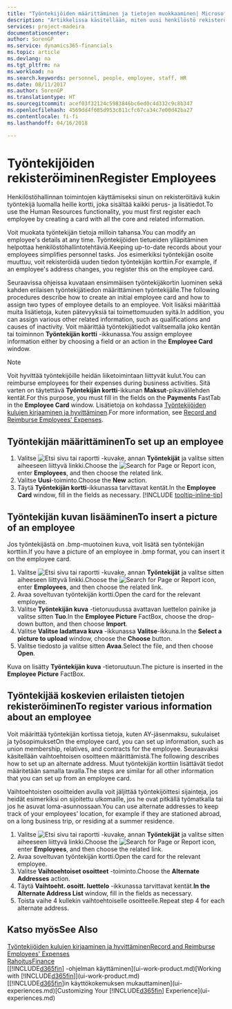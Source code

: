 ```yaml
---
title: "Työntekijöiden määrittäminen ja tietojen muokkaaminen| Microsoft Docs"
description: "Artikkelissa käsitellään, miten uusi henkilöstö rekisteröidään tai nykyisen henkilökunnan tietoja muokataan."
services: project-madeira
documentationcenter: 
author: SorenGP
ms.service: dynamics365-financials
ms.topic: article
ms.devlang: na
ms.tgt_pltfrm: na
ms.workload: na
ms.search.keywords: personnel, people, employee, staff, HR
ms.date: 08/11/2017
ms.author: SorenGP
ms.translationtype: HT
ms.sourcegitcommit: acef03f32124c5983846bc6ed0c4d332c9c8b347
ms.openlocfilehash: 4569dd4f685d953c811cfc67ca34c7e00d42ba27
ms.contentlocale: fi-fi
ms.lasthandoff: 04/16/2018

---
```

# <a name="register-employees"></a><span data-ttu-id="7ed1f-103">Työntekijöiden rekisteröiminen</span><span class="sxs-lookup"><span data-stu-id="7ed1f-103">Register Employees</span></span>
<span data-ttu-id="7ed1f-104">Henkilöstöhallinnan toimintojen käyttämiseksi sinun on rekisteröitävä kukin työntekijä luomalla heille kortti, joka sisältää kaikki perus- ja lisätiedot.</span><span class="sxs-lookup"><span data-stu-id="7ed1f-104">To use the Human Resources functionality, you must first register each employee by creating a card with all the core and related information.</span></span>

<span data-ttu-id="7ed1f-105">Voit muokata työntekijän tietoja milloin tahansa.</span><span class="sxs-lookup"><span data-stu-id="7ed1f-105">You can modify an employee's details at any time.</span></span> <span data-ttu-id="7ed1f-106">Työntekijöiden tietueiden ylläpitäminen helpottaa henkilöstöhallintotehtäviä.</span><span class="sxs-lookup"><span data-stu-id="7ed1f-106">Keeping up-to-date records about your employees simplifies personnel tasks.</span></span> <span data-ttu-id="7ed1f-107">Jos esimerkiksi työntekijän osoite muuttuu, voit rekisteröidä uuden tiedon työntekijän korttiin.</span><span class="sxs-lookup"><span data-stu-id="7ed1f-107">For example, if an employee's address changes, you register this on the employee card.</span></span>

<span data-ttu-id="7ed1f-108">Seuraavissa ohjeissa kuvataan ensimmäisen työntekijäkortin luominen sekä kahden erilaisen työntekijätiedon määrittäminen työntekijälle.</span><span class="sxs-lookup"><span data-stu-id="7ed1f-108">The following procedures describe how to create an initial employee card and how to assign two types of employee details to an employee.</span></span> <span data-ttu-id="7ed1f-109">Voit lisäksi määrittää muita lisätietoja, kuten pätevyyksiä tai toimettomuuden syitä.</span><span class="sxs-lookup"><span data-stu-id="7ed1f-109">In addition, you can assign various other related information, such as qualifications and causes of inactivity.</span></span> <span data-ttu-id="7ed1f-110">Voit määrittää työntekijätiedot valitsemalla joko kentän tai toiminnon **Työntekijän kortti** -ikkunassa.</span><span class="sxs-lookup"><span data-stu-id="7ed1f-110">You assign employee information either by choosing a field or an action in the **Employee Card** window.</span></span>

> [!NOTE]  
> <span data-ttu-id="7ed1f-111">Voit hyvittää työntekijöille heidän liiketoimintaan liittyvät kulut.</span><span class="sxs-lookup"><span data-stu-id="7ed1f-111">You can reimburse employees for their expenses during business activities.</span></span> <span data-ttu-id="7ed1f-112">Sitä varten on täytettävä **Työntekijän kortti**-ikkunan **Maksut**-pikavälilehden kentät.</span><span class="sxs-lookup"><span data-stu-id="7ed1f-112">For this purpose, you must fill in the fields on the **Payments** FastTab in the **Employee Card** window.</span></span> <span data-ttu-id="7ed1f-113">Lisätietoja on kohdassa [Työntekijöiden kulujen kirjaaminen ja hyvittäminen](finance-how-record-reimburse-employee-expenses.md).</span><span class="sxs-lookup"><span data-stu-id="7ed1f-113">For more information, see [Record and Reimburse Employees' Expenses](finance-how-record-reimburse-employee-expenses.md).</span></span>

## <a name="to-set-up-an-employee"></a><span data-ttu-id="7ed1f-114">Työntekijän määrittäminen</span><span class="sxs-lookup"><span data-stu-id="7ed1f-114">To set up an employee</span></span>
1. <span data-ttu-id="7ed1f-115">Valitse ![Etsi sivu tai raportti](media/ui-search/search_small.png "Etsi sivu tai raportti -kuvake") -kuvake, annan **Työntekijät** ja valitse sitten aiheeseen liittyvä linkki.</span><span class="sxs-lookup"><span data-stu-id="7ed1f-115">Choose the ![Search for Page or Report](media/ui-search/search_small.png "Search for Page or Report icon") icon, enter **Employees**, and then choose the related link.</span></span>
2. <span data-ttu-id="7ed1f-116">Valitse **Uusi**-toiminto.</span><span class="sxs-lookup"><span data-stu-id="7ed1f-116">Choose the **New** action.</span></span>
3. <span data-ttu-id="7ed1f-117">Täytä **Työntekijän kortti**-ikkunassa tarvittavat kentät.</span><span class="sxs-lookup"><span data-stu-id="7ed1f-117">In the **Employee Card** window, fill in the fields as necessary.</span></span> [!INCLUDE [tooltip-inline-tip](includes/tooltip-inline-tip_md.md)]

## <a name="to-insert-a-picture-of-an-employee"></a><span data-ttu-id="7ed1f-118">Työntekijän kuvan lisääminen</span><span class="sxs-lookup"><span data-stu-id="7ed1f-118">To insert a picture of an employee</span></span>
<span data-ttu-id="7ed1f-119">Jos työntekijästä on .bmp-muotoinen kuva, voit lisätä sen työntekijän korttiin.</span><span class="sxs-lookup"><span data-stu-id="7ed1f-119">If you have a picture of an employee in .bmp format, you can insert it on the employee card.</span></span>

1. <span data-ttu-id="7ed1f-120">Valitse ![Etsi sivu tai raportti](media/ui-search/search_small.png "Etsi sivu tai raportti -kuvake") -kuvake, annan **Työntekijät** ja valitse sitten aiheeseen liittyvä linkki.</span><span class="sxs-lookup"><span data-stu-id="7ed1f-120">Choose the ![Search for Page or Report](media/ui-search/search_small.png "Search for Page or Report icon") icon, enter **Employees**, and then choose the related link.</span></span>
2. <span data-ttu-id="7ed1f-121">Avaa soveltuvan työntekijän kortti.</span><span class="sxs-lookup"><span data-stu-id="7ed1f-121">Open the card for the relevant employee.</span></span>
3. <span data-ttu-id="7ed1f-122">Valitse **Työntekijän kuva** -tietoruudussa avattavan luettelon painike ja valitse sitten **Tuo**.</span><span class="sxs-lookup"><span data-stu-id="7ed1f-122">In the **Employee Picture** FactBox, choose the drop-down button, and then choose **Import**.</span></span>
4. <span data-ttu-id="7ed1f-123">Valitse **Valitse ladattava kuva** -ikkunassa **Valitse**-ikkuna.</span><span class="sxs-lookup"><span data-stu-id="7ed1f-123">In the **Select a picture to upload** window, choose the **Choose** button.</span></span>
5. <span data-ttu-id="7ed1f-124">Valitse tiedosto ja valitse sitten **Avaa**.</span><span class="sxs-lookup"><span data-stu-id="7ed1f-124">Select the file, and then choose **Open**.</span></span>

<span data-ttu-id="7ed1f-125">Kuva on lisätty **Työntekijän kuva** -tietoruutuun.</span><span class="sxs-lookup"><span data-stu-id="7ed1f-125">The picture is inserted in the **Employee Picture** FactBox.</span></span>

## <a name="to-register-various-information-about-an-employee"></a><span data-ttu-id="7ed1f-126">Työntekijää koskevien erilaisten tietojen rekisteröiminen</span><span class="sxs-lookup"><span data-stu-id="7ed1f-126">To register various information about an employee</span></span>
<span data-ttu-id="7ed1f-127">Voit määrittää työntekijän kortissa tietoja, kuten AY-jäsenmaksu, sukulaiset ja työsopimukset</span><span class="sxs-lookup"><span data-stu-id="7ed1f-127">On the employee card, you can set up information, such as union membership, relatives, and contracts for the employee.</span></span> <span data-ttu-id="7ed1f-128">Seuraavaksi käsitellään vaihtoehtoisen osoitteen määrittämistä.</span><span class="sxs-lookup"><span data-stu-id="7ed1f-128">The following describes how to set up an alternate address.</span></span> <span data-ttu-id="7ed1f-129">Muut työntekijän korttiin lisättävät tiedot määritetään samalla tavalla.</span><span class="sxs-lookup"><span data-stu-id="7ed1f-129">The steps are similar for all other information that you can set up from an employee card.</span></span>

<span data-ttu-id="7ed1f-130">Vaihtoehtoisten osoitteiden avulla voit jäljittää työntekijöittesi sijainteja, jos heidät esimerkiksi on sijoitettu ulkomaille, jos he ovat pitkällä työmatkalla tai jos he asuvat loma-asunnossaan.</span><span class="sxs-lookup"><span data-stu-id="7ed1f-130">You can use alternate addresses to keep track of your employees’ location, for example if they are stationed abroad, on a long business trip, or residing at a summer residence.</span></span>

1. <span data-ttu-id="7ed1f-131">Valitse ![Etsi sivu tai raportti](media/ui-search/search_small.png "Etsi sivu tai raportti -kuvake") -kuvake, annan **Työntekijät** ja valitse sitten aiheeseen liittyvä linkki.</span><span class="sxs-lookup"><span data-stu-id="7ed1f-131">Choose the ![Search for Page or Report](media/ui-search/search_small.png "Search for Page or Report icon") icon, enter **Employees**, and then choose the related link.</span></span>
2. <span data-ttu-id="7ed1f-132">Avaa soveltuvan työntekijän kortti.</span><span class="sxs-lookup"><span data-stu-id="7ed1f-132">Open the card for the relevant employee.</span></span>
3. <span data-ttu-id="7ed1f-133">Valitse **Vaihtoehtoiset osoitteet** -toiminto.</span><span class="sxs-lookup"><span data-stu-id="7ed1f-133">Choose the **Alternate Addresses** action.</span></span>
4. <span data-ttu-id="7ed1f-134">Täytä **Vaihtoeht. osoitt. luettelo** -ikkunassa tarvittavat kentät.</span><span class="sxs-lookup"><span data-stu-id="7ed1f-134">**In the Alternate Address List** window, fill in the fields as necessary.</span></span>
5. <span data-ttu-id="7ed1f-135">Toista vaihe 4 kullekin vaihtoehtoiselle osoitteelle.</span><span class="sxs-lookup"><span data-stu-id="7ed1f-135">Repeat step 4 for each alternate address.</span></span>

## <a name="see-also"></a><span data-ttu-id="7ed1f-136">Katso myös</span><span class="sxs-lookup"><span data-stu-id="7ed1f-136">See Also</span></span>
[<span data-ttu-id="7ed1f-137">Työntekijöiden kulujen kirjaaminen ja hyvittäminen</span><span class="sxs-lookup"><span data-stu-id="7ed1f-137">Record and Reimburse Employees' Expenses</span></span>](finance-how-record-reimburse-employee-expenses.md)  
[<span data-ttu-id="7ed1f-138">Rahoitus</span><span class="sxs-lookup"><span data-stu-id="7ed1f-138">Finance</span></span>](finance.md)  
<span data-ttu-id="7ed1f-139">[[!INCLUDE[d365fin](includes/d365fin_md.md)] -ohjelman käyttäminen](ui-work-product.md)</span><span class="sxs-lookup"><span data-stu-id="7ed1f-139">[Working with [!INCLUDE[d365fin](includes/d365fin_md.md)]](ui-work-product.md)</span></span>  
<span data-ttu-id="7ed1f-140">[[!INCLUDE[d365fin](includes/d365fin_md.md)]in käyttökokemuksen mukauttaminen](ui-experiences.md)</span><span class="sxs-lookup"><span data-stu-id="7ed1f-140">[Customizing Your [!INCLUDE[d365fin](includes/d365fin_md.md)] Experience](ui-experiences.md)</span></span>


